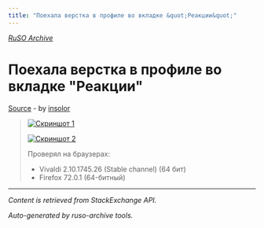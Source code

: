 ```yaml
---
title: "Поехала верстка в профиле во вкладке &quot;Реакции&quot;"
---
```

<p><i><a href="https://github.com/MSDN-WhiteKnight/ruso-archive/">RuSO Archive</a></i></p>
<h1>Поехала верстка в профиле во вкладке &quot;Реакции&quot;</h1>
<p><a href="https://ru.meta.stackoverflow.com/questions/10017/%d0%9f%d0%be%d0%b5%d1%85%d0%b0%d0%bb%d0%b0-%d0%b2%d0%b5%d1%80%d1%81%d1%82%d0%ba%d0%b0-%d0%b2-%d0%bf%d1%80%d0%be%d1%84%d0%b8%d0%bb%d0%b5-%d0%b2%d0%be-%d0%b2%d0%ba%d0%bb%d0%b0%d0%b4%d0%ba%d0%b5-%d0%a0%d0%b5%d0%b0%d0%ba%d1%86%d0%b8%d0%b8">Source</a> - by <a href="https://ru.meta.stackoverflow.com/users/1365/insolor">insolor</a></p>
<blockquote>
<p><a href="https://i.stack.imgur.com/uZ3wj.png" rel="nofollow noreferrer"><img src="https://i.stack.imgur.com/uZ3wj.png" alt="Скриншот 1"></a></p>

<p><a href="https://i.stack.imgur.com/3FXCz.png" rel="nofollow noreferrer"><img src="https://i.stack.imgur.com/3FXCz.png" alt="Скриншот 2"></a></p>

<p>Проверял на браузерах:</p>

<ul>
<li>Vivaldi 2.10.1745.26 (Stable channel) (64 бит)</li>
<li>Firefox 72.0.1 (64-битный)</li>
</ul>

</blockquote>
<hr/>
<p><i>Content is retrieved from StackExchange API. </i></p>
<p><i>Auto-generated by ruso-archive tools. </i></p>
